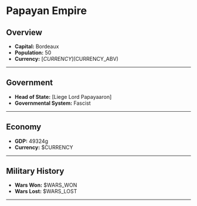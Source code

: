 # Papayan Empire

## Overview

- **Capital:** Bordeaux
- **Population:** 50
- **Currency:** [$CURRENCY] ($CURRENCY_ABV)

---

## Government

- **Head of State:** [Liege Lord Papayaaron]
- **Governmental System:** Fascist

---

## Economy

- **GDP:** 49324g
- **Currency:** $CURRENCY

---

## Military History

- **Wars Won:** $WARS_WON
- **Wars Lost:** $WARS_LOST

---

